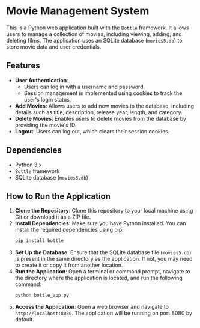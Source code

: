 # Movie Management System

This is a Python web application built with the `Bottle` framework. It allows users to manage a collection of movies, including viewing, adding, and deleting films. The application uses an SQLite database (`movies5.db`) to store movie data and user credentials.

## Features
- **User Authentication**: 
  - Users can log in with a username and password.
  - Session management is implemented using cookies to track the user's login status.
- **Add Movies**: Allows users to add new movies to the database, including details such as title, description, release year, length, and category.
- **Delete Movies**: Enables users to delete movies from the database by providing the movie's ID.
- **Logout**: Users can log out, which clears their session cookies.

## Dependencies
- Python 3.x
- `Bottle` framework
- SQLite database (`movies5.db`)

## How to Run the Application
1. **Clone the Repository**: 
Clone this repository to your local machine using Git or download it as a ZIP file.
2. **Install Dependencies**: 
Make sure you have Python installed. You can install the required dependencies using pip:
   ```bash
   pip install bottle
   ```
3. **Set Up the Database**: 
Ensure that the SQLite database file (`movies5.db`) is present in the same directory as the application. If not, you may need to create it or copy it from another location.
4. **Run the Application**: 
Open a terminal or command prompt, navigate to the directory where the application is located, and run the following command:
   ```bash
   python bottle_app.py
   ```
5. **Access the Application**:
Open a web browser and navigate to `http://localhost:8080`.
    The application will be running on port 8080 by default.

